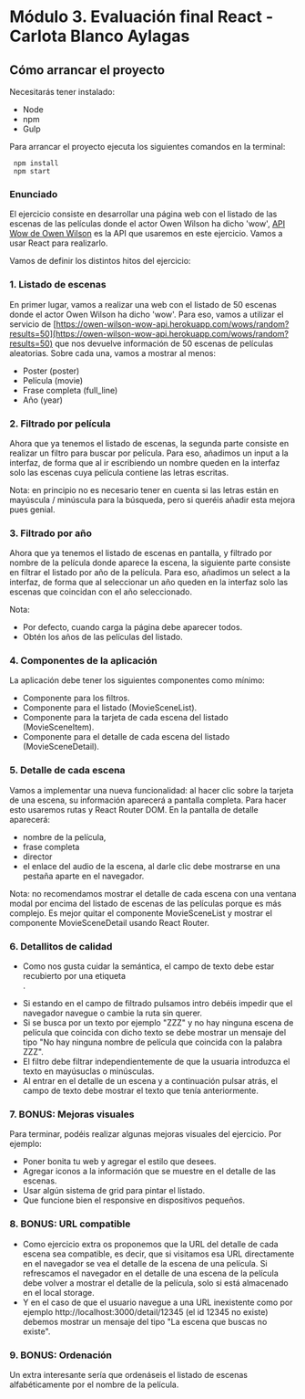 # Módulo 3. Evaluación final React - Carlota Blanco Aylagas

## Cómo arrancar el proyecto

Necesitarás tener instalado:

- Node
- npm
- Gulp

Para arrancar el proyecto ejecuta los siguientes comandos en la terminal:

     npm install
     npm start

### Enunciado

El ejercicio consiste en desarrollar una página web con el listado de las escenas de las películas donde el
actor Owen Wilson ha dicho 'wow', [API Wow de Owen Wilson](https://owen-wilson-wow-api.herokuapp.com/) es la API que usaremos en este ejercicio.
Vamos a usar React para realizarlo.

Vamos de definir los distintos hitos del ejercicio:

### 1. Listado de escenas

En primer lugar, vamos a realizar una web con el listado de 50 escenas donde el actor Owen Wilson ha
dicho 'wow'.
Para eso, vamos a utilizar el servicio de [https://owen-wilson-wow-api.herokuapp.com/wows/random?results=50](https://owen-wilson-wow-api.herokuapp.com/wows/random?results=50) que nos devuelve información de 50 escenas de películas aleatorias. Sobre cada una, vamos a
mostrar al menos:

- Poster (poster)
- Película (movie)
- Frase completa (full_line)
- Año (year)

### 2. Filtrado por película

Ahora que ya tenemos el listado de escenas, la segunda parte consiste en realizar un filtro para buscar por
película. Para eso, añadimos un input a la interfaz, de forma que al ir escribiendo un nombre queden en la
interfaz solo las escenas cuya película contiene las letras escritas.

Nota: en principio no es necesario tener en cuenta si las letras están en mayúscula / minúscula para
la búsqueda, pero si queréis añadir esta mejora pues genial.

### 3. Filtrado por año

Ahora que ya tenemos el listado de escenas en pantalla, y filtrado por nombre de la película donde aparece
la escena, la siguiente parte consiste en filtrar el listado por año de la película. Para eso, añadimos un
select a la interfaz, de forma que al seleccionar un año queden en la interfaz solo las escenas que
coincidan con el año seleccionado.

Nota:

- Por defecto, cuando carga la página debe aparecer todos.
- Obtén los años de las películas del listado.

### 4. Componentes de la aplicación

La aplicación debe tener los siguientes componentes como mínimo:

- Componente para los filtros.
- Componente para el listado (MovieSceneList).
- Componente para la tarjeta de cada escena del listado (MovieSceneItem).
- Componente para el detalle de cada escena del listado (MovieSceneDetail).

### 5. Detalle de cada escena

Vamos a implementar una nueva funcionalidad: al hacer clic sobre la tarjeta de una escena, su información
aparecerá a pantalla completa. Para hacer esto usaremos rutas y React Router DOM. En la pantalla de
detalle aparecerá:

- nombre de la película,
- frase completa
- director
- el enlace del audio de la escena, al darle clic debe mostrarse en una pestaña aparte en el navegador.

Nota: no recomendamos mostrar el detalle de cada escena con una ventana modal por encima del
listado de escenas de las películas porque es más complejo. Es mejor quitar el componente
MovieSceneList y mostrar el componente MovieSceneDetail usando React Router.

### 6. Detallitos de calidad

- Como nos gusta cuidar la semántica, el campo de texto debe estar recubierto por una etiqueta <form />.
- Si estando en el campo de filtrado pulsamos intro debéis impedir que el navegador navegue o cambie
  la ruta sin querer.
- Si se busca por un texto por ejemplo "ZZZ" y no hay ninguna escena de película que coincida con
  dicho texto se debe mostrar un mensaje del tipo "No hay ninguna nombre de película que coincida
  con la palabra ZZZ".
- El filtro debe filtrar independientemente de que la usuaria introduzca el texto en mayúsuclas o
  minúsculas.
- Al entrar en el detalle de un escena y a continuación pulsar atrás, el campo de texto debe mostrar el
  texto que tenía anteriormente.

### 7. BONUS: Mejoras visuales

Para terminar, podéis realizar algunas mejoras visuales del ejercicio. Por ejemplo:

- Poner bonita tu web y agregar el estilo que desees.
- Agregar iconos a la información que se muestre en el detalle de las escenas.
- Usar algún sistema de grid para pintar el listado.
- Que funcione bien el responsive en dispositivos pequeños.

### 8. BONUS: URL compatible

- Como ejercicio extra os proponemos que la URL del detalle de cada escena sea compatible, es decir,
  que si visitamos esa URL directamente en el navegador se vea el detalle de la escena de una película.
  Si refrescamos el navegador en el detalle de una escena de la película debe volver a mostrar el
  detalle de la película, solo si está almacenado en el local storage.
- Y en el caso de que el usuario navegue a una URL inexistente como por ejemplo
  http://localhost:3000/detail/12345 (el id 12345 no existe) debemos mostrar un mensaje
  del tipo "La escena que buscas no existe".

### 9. BONUS: Ordenación

Un extra interesante sería que ordenáseis el listado de escenas alfabéticamente por el nombre de la
película.
